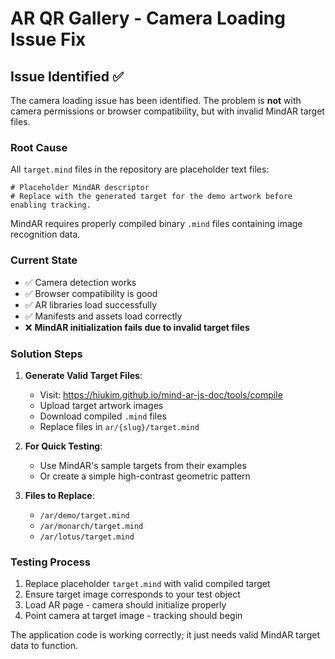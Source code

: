 # AR QR Gallery - Camera Loading Issue Fix

## Issue Identified ✅

The camera loading issue has been identified. The problem is **not** with camera permissions or browser compatibility, but with invalid MindAR target files.

### Root Cause
All `target.mind` files in the repository are placeholder text files:
```
# Placeholder MindAR descriptor
# Replace with the generated target for the demo artwork before enabling tracking.
```

MindAR requires properly compiled binary `.mind` files containing image recognition data.

### Current State
- ✅ Camera detection works
- ✅ Browser compatibility is good
- ✅ AR libraries load successfully
- ✅ Manifests and assets load correctly
- ❌ **MindAR initialization fails due to invalid target files**

### Solution Steps

1. **Generate Valid Target Files**:
   - Visit: https://hiukim.github.io/mind-ar-js-doc/tools/compile
   - Upload target artwork images
   - Download compiled `.mind` files
   - Replace files in `ar/{slug}/target.mind`

2. **For Quick Testing**:
   - Use MindAR's sample targets from their examples
   - Or create a simple high-contrast geometric pattern

3. **Files to Replace**:
   - `/ar/demo/target.mind`
   - `/ar/monarch/target.mind` 
   - `/ar/lotus/target.mind`

### Testing Process
1. Replace placeholder `target.mind` with valid compiled target
2. Ensure target image corresponds to your test object
3. Load AR page - camera should initialize properly
4. Point camera at target image - tracking should begin

The application code is working correctly; it just needs valid MindAR target data to function.